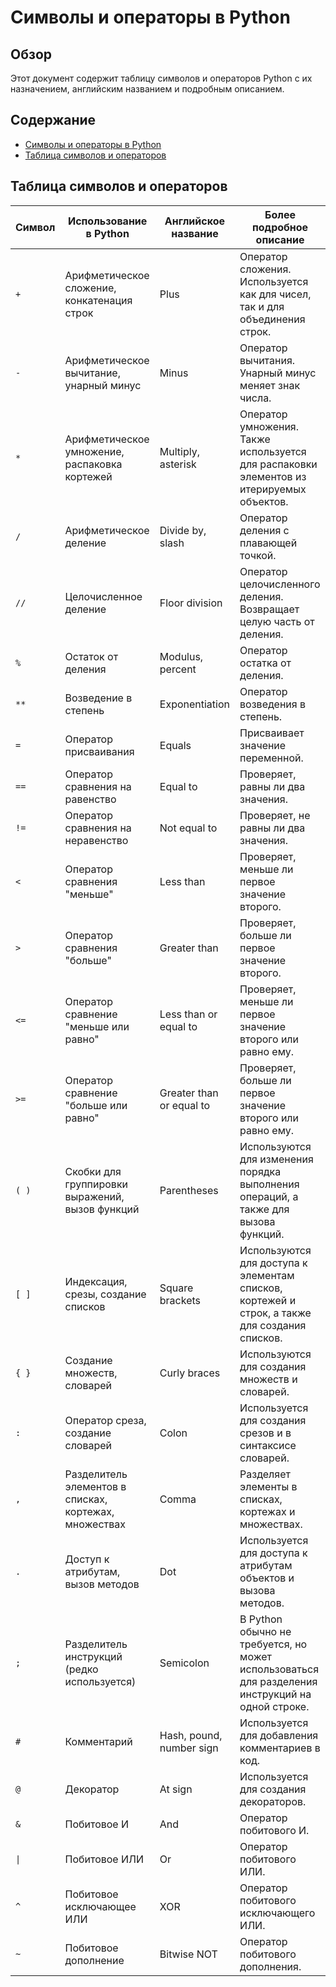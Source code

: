 # Символы и операторы в Python

## Обзор

Этот документ содержит таблицу символов и операторов Python с их назначением, английским названием и подробным описанием.

## Содержание

- [Символы и операторы в Python](#символы-и-операторы-в-python)
- [Таблица символов и операторов](#таблица-символов-и-операторов)

## Таблица символов и операторов

| Символ | Использование в Python | Английское название | Более подробное описание |
|--------|------------------------|---------------------|--------------------------|
| `+`    | Арифметическое сложение, конкатенация строк | Plus | Оператор сложения. Используется как для чисел, так и для объединения строк. |
| `-`    | Арифметическое вычитание, унарный минус | Minus | Оператор вычитания. Унарный минус меняет знак числа. |
| `*`    | Арифметическое умножение, распаковка кортежей | Multiply, asterisk | Оператор умножения. Также используется для распаковки элементов из итерируемых объектов. |
| `/`    | Арифметическое деление | Divide by, slash | Оператор деления с плавающей точкой. |
| `//`   | Целочисленное деление | Floor division | Оператор целочисленного деления. Возвращает целую часть от деления. |
| `%`    | Остаток от деления | Modulus, percent | Оператор остатка от деления. |
| `**`   | Возведение в степень | Exponentiation | Оператор возведения в степень. |
| `=`    | Оператор присваивания | Equals | Присваивает значение переменной. |
| `==`   | Оператор сравнения на равенство | Equal to | Проверяет, равны ли два значения. |
| `!=`   | Оператор сравнения на неравенство | Not equal to | Проверяет, не равны ли два значения. |
| `<`    | Оператор сравнения "меньше" | Less than | Проверяет, меньше ли первое значение второго. |
| `>`    | Оператор сравнения "больше" | Greater than | Проверяет, больше ли первое значение второго. |
| `<=`   | Оператор сравнение "меньше или равно" | Less than or equal to | Проверяет, меньше ли первое значение второго или равно ему. |
| `>=`   | Оператор сравнение "больше или равно" | Greater than or equal to | Проверяет, больше ли первое значение второго или равно ему. |
| `( )`  | Скобки для группировки выражений, вызов функций | Parentheses | Используются для изменения порядка выполнения операций, а также для вызова функций. |
| `[ ]`  | Индексация, срезы, создание списков | Square brackets | Используются для доступа к элементам списков, кортежей и строк, а также для создания списков. |
| `{ }`  | Создание множеств, словарей | Curly braces | Используются для создания множеств и словарей. |
| `:`    | Оператор среза, создание словарей | Colon | Используется для создания срезов и в синтаксисе словарей. |
| `,`    | Разделитель элементов в списках, кортежах, множествах | Comma | Разделяет элементы в списках, кортежах и множествах. |
| `.`    | Доступ к атрибутам, вызов методов | Dot | Используется для доступа к атрибутам объектов и вызова методов. |
| `;`    | Разделитель инструкций (редко используется) | Semicolon | В Python обычно не требуется, но может использоваться для разделения инструкций на одной строке. |
| `#`    | Комментарий | Hash, pound, number sign | Используется для добавления комментариев в код. |
| `@`    | Декоратор | At sign | Используется для создания декораторов. |
| `&`    | Побитовое И | And | Оператор побитового И. |
| `\|`   | Побитовое ИЛИ | Or | Оператор побитового ИЛИ. |
| `^`    | Побитовое исключающее ИЛИ | XOR | Оператор побитового исключающего ИЛИ. |
| `~`    | Побитовое дополнение | Bitwise NOT | Оператор побитового дополнения. |